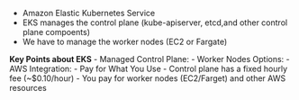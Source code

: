 - Amazon Elastic Kubernetes Service
- EKS manages the control plane (kube-apiserver, etcd,and other control plane compoents)
- We have to manage the worker nodes (EC2 or Fargate)

**Key Points about EKS**
	- Managed Control Plane:
	- Worker Nodes Options:
	- AWS Integration:
	- Pay for What You Use
		- Control plane has a fixed hourly fee (~$0.10/hour)
		- You pay for worker nodes (EC2/Farget) and other AWS resources

